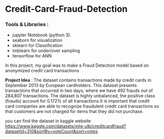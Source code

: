 # Credit-Card-Fraud-Detection

<h3 align="left">Tools & Libraries :</h3>

- jupyter Notebook (python 3).
- seaborn for visualization
- sklearn for Classification
- imblearn for under/over sampling
- tensorflow for ANN

<p align="left"> In this project, my goal was to make a Fraud Detection model based on anonymized credit card transactions</p>

**Project Idea** : The dataset contains transactions made by credit cards in September 2013 by European cardholders.
This dataset presents transactions that occurred in two days, where we have 492 frauds out of 284,807 transactions. The dataset is highly unbalanced, the positive class (frauds) account for 0.172% of all transactions.It is important that credit card companies are able to recognize fraudulent credit card transactions so that customers are not charged for items that they did not purchase.


you can find the dataset in kaggle website
https://www.kaggle.com/datasets/mlg-ulb/creditcardfraud?datasetId=310&sortBy=voteCount&sort=votes
